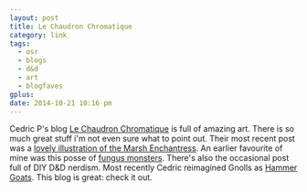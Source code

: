 ```yaml
---
layout: post
title: Le Chaudron Chromatique
category: link
tags:
  - osr
  - blogs
  - d&d
  - art
  - blogfaves
gplus: 
date: 2014-10-21 10:16 pm
---
```


Cedric P's blog [Le Chaudron Chromatique][1] is full of amazing art. There is so much great stuff i'm not even sure what to point out. Their most recent post was a [lovely illustration of the Marsh Enchantress][2]. An earlier favourite of mine was this posse of [fungus monsters][3]. There's also the occasional post full of DIY D&D nerdism. Most recently Cedric reimagined Gnolls as [Hammer Goats][4]. This blog is great: check it out.

[1]: http://chaudronchromatique.blogspot.ca
[2]: http://chaudronchromatique.blogspot.ca/2014/10/marsh-enchantress.html
[3]: http://chaudronchromatique.blogspot.ca/2014/10/fungunoides.html
[4]: http://chaudronchromatique.blogspot.ca/2014/10/hammers-goats.html